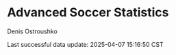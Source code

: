 # Advanced Soccer Statistics
Denis Ostroushko

<!-- gfm -->

Last successful data update: 2025-04-07 15:16:50 CST
